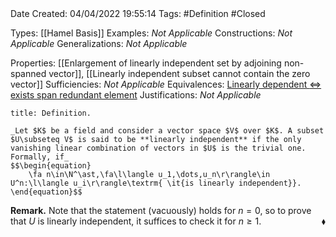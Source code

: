 <br />
<br />

Date Created: 04/04/2022 19:55:14
Tags: #Definition #Closed

Types: [[Hamel Basis]]
Examples: _Not Applicable_
Constructions: _Not Applicable_
Generalizations: _Not Applicable_

Properties: [[Enlargement of linearly independent set by adjoining non-spanned vector]], [[Linearly independent subset cannot contain the zero vector]]
Sufficiencies: _Not Applicable_
Equivalences: [Linearly dependent $\Leftrightarrow$ exists span redundant element](Linearly%20dependent%20iff%20exists%20span%20redundant%20element.md)
Justifications: _Not Applicable_

``` ad-Definition
title: Definition.

_Let $K$ be a field and consider a vector space $V$ over $K$. A subset $U\subseteq V$ is said to be **linearly independent** if the only vanishing linear combination of vectors in $U$ is the trivial one. Formally, if_
$$\begin{equation}
    \fa n\in\N^\ast,\fa\l\langle u_1,\dots,u_n\r\rangle\in U^n:\l\langle u_i\r\rangle\textrm{ \it{is linearly independent}}.
\end{equation}$$

```

**Remark.** Note that the statement (vacuously) holds for $n=0$, so to prove that $U$ is linearly independent, it suffices to check it for $n\geq1$.<span style="float:right;">$\blacklozenge$</span>
